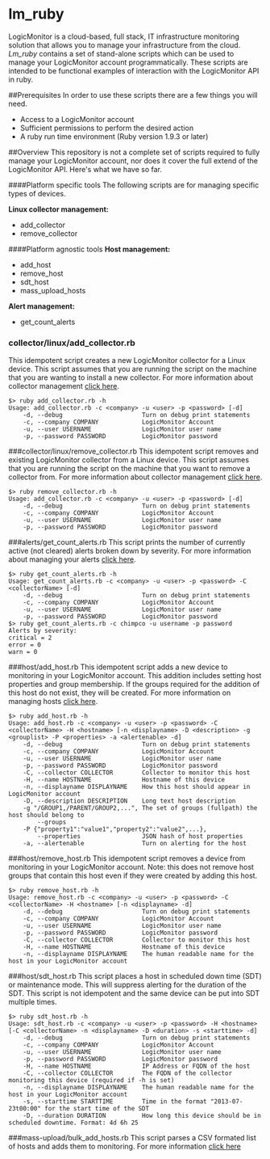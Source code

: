 # lm_ruby
LogicMonitor is a cloud-based, full stack, IT infrastructure monitoring solution that allows you to manage your infrastructure from the cloud. *Lm_ruby* contains a set of stand-alone scripts which can be used to manage your LogicMonitor account programmatically. These scripts are intended to be functional examples of interaction with the LogicMonitor API in ruby.

##Prerequisites
In order to use these scripts there are a few things you will need.
- Access to a LogicMonitor account
- Sufficient permissions to perform the desired action
- A ruby run time environment (Ruby version 1.9.3 or later)

##Overview
This repository is not a complete set of scripts required to fully manage your LogicMonitor account, nor does it cover the full extend of the LogicMonitor API. Here's what we have so far.

####Platform specific tools
The following scripts are for managing specific types of devices.

**Linux collector management:**
- add_collector
- remove_collector

####Platform agnostic tools
**Host management:**
- add_host
- remove_host
- sdt_host
- mass_upload_hosts

**Alert management:**
- get_count_alerts

### collector/linux/add_collector.rb
This idempotent script creates a new LogicMonitor collector for a Linux device. This script assumes that you are running the script on the machine that you are wanting to install a new collector. For more information about collector management [click here](http://help.logicmonitor.com/using/managing-collectors/).

```
$> ruby add_collector.rb -h
Usage: add_collector.rb -c <company> -u <user> -p <password> [-d]
    -d, --debug                      Turn on debug print statements
    -c, --company COMPANY            LogicMonitor Account
    -u, --user USERNAME              LogicMonitor user name
    -p, --password PASSWORD          LogicMonitor password
```
###collector/linux/remove_collector.rb
This idempotent script removes and existing LogicMonitor collector from a Linux device. This script assumes that you are running the script on the machine that you want to remove a collector from. For more information about collector management [click here](http://help.logicmonitor.com/using/managing-collectors/).

```
$> ruby remove_collector.rb -h
Usage: add_collector.rb -c <company> -u <user> -p <password> [-d]
    -d, --debug                      Turn on debug print statements
    -c, --company COMPANY            LogicMonitor Account
    -u, --user USERNAME              LogicMonitor user name
    -p, --password PASSWORD          LogicMonitor password
```

###alerts/get_count_alerts.rb
This script prints the number of currently active (not cleared) alerts broken down by severity. For more information about managing your alerts [click here](http://help.logicmonitor.com/using/i-got-an-alert-now-what/).

```
$> ruby get_count_alerts.rb -h
Usage: get_count_alerts.rb -c <company> -u <user> -p <password> -C <collectorName> [-d]
    -d, --debug                      Turn on debug print statements
    -c, --company COMPANY            LogicMonitor Account
    -u, --user USERNAME              LogicMonitor user name
    -p, --password PASSWORD          LogicMonitor password
$> ruby get_count_alerts.rb -c chimpco -u username -p password
Alerts by severity:
critical = 2
error = 0
warn = 0
```

###host/add_host.rb
This idempotent script adds a new device to monitoring in your LogicMonitor account. This addition includes setting host properties and group membership. If the groups required for the addition of this host do not exist, they will be created. For more information on managing hosts [click here](http://help.logicmonitor.com/using/managing-hosts/).

```
$> ruby add_host.rb -h
Usage: add_host.rb -c <company> -u <user> -p <password> -C <collectorName> -H <hostname> [-n <displayname> -D <description> -g <grouplist> -P <properties> -a <alertenable> -d]
    -d, --debug                      Turn on debug print statements
    -c, --company COMPANY            LogicMonitor Account
    -u, --user USERNAME              LogicMonitor user name
    -p, --password PASSWORD          LogicMonitor password
    -C, --collector COLLECTOR        Collector to monitor this host
    -H, --name HOSTNAME              Hostname of this device
    -n, --displayname DISPLAYNAME    How this host should appear in LogicMonitor account
    -D, --description DESCRIPTION    Long text host description
    -g "/GROUP1,/PARENT/GROUP2,...", The set of groups (fullpath) the host should belong to
        --groups
    -P {"property1":"value1","property2":"value2",...},
        --properties                 JSON hash of host properties
    -a, --alertenable                Turn on alerting for the host
```


###host/remove_host.rb
This idempotent script removes a device from monitoring in your LogicMonitor account. Note: this does not remove host groups that contain this host even if they were created by adding this host.

```
$> ruby remove_host.rb -h
Usage: remove_host.rb -c <company> -u <user> -p <password> -C <collectorName> -H <hostname> [-n <displayname> -d]
    -d, --debug                      Turn on debug print statements
    -c, --company COMPANY            LogicMonitor Account
    -u, --user USERNAME              LogicMonitor user name
    -p, --password PASSWORD          LogicMonitor password
    -C, --collector COLLECTOR        Collector to monitor this host
    -H, --name HOSTNAME              Hostname of this device
    -n, --displayname DISPLAYNAME    The human readable name for the host in your LogicMonitor account
```

###host/sdt_host.rb
This script places a host in scheduled down time (SDT) or maintenance mode. This will suppress alerting for the duration of the SDT. This script is not idempotent and the same device can be put into SDT multiple times.

```
$> ruby sdt_host.rb -h
Usage: sdt_host.rb -c <company> -u <user> -p <password> -H <hostname> [-C <collectorName> -n <displayname> -D <duration> -s <starttime> -d]
    -d, --debug                      Turn on debug print statements
    -c, --company COMPANY            LogicMonitor Account
    -u, --user USERNAME              LogicMonitor user name
    -p, --password PASSWORD          LogicMonitor password
    -H, --name HOSTNAME              IP Address or FQDN of the host
    -C, --collector COLLECTOR        The FQDN of the collector monitoring this device (required if -h is set)
    -n, --displayname DISPLAYNAME    The human readable name for the host in your LogicMonitor account
    -s, --starttime STARTTIME        Time in the format "2013-07-23t00:00" for the start time of the SDT
    -D, --duration DURATION          How long this device should be in scheduled downtime. Format: 4d 6h 25
```

 
###mass-upload/bulk_add_hosts.rb
This script parses a CSV formated list of hosts and adds them to monitoring. For more information [click here](/mass-upload/README)
